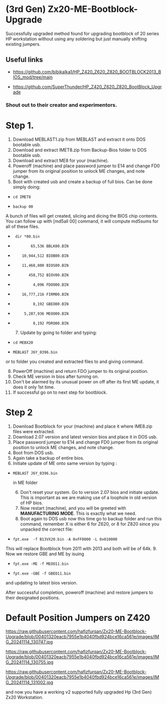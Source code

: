# (3rd Gen) Zx20-ME-Bootblock-Upgrade
Successfully upgraded method found for upgrading bootblock of 20 series HP workstation without using any soldering but just manually shifting existing jumpers.

## Useful links

- https://github.com/bibikalka1/HP_Z420_Z620_Z820_BOOTBLOCK2013_BIOS_mod/tree/main

- https://github.com/SuperThunder/HP_Z420_Z620_Z820_BootBlock_Upgrade

### Shout out to their creator and experimentors.


# Step 1.

  1. Download MEBLAST1.zip from MEBLAST and extract it onto DOS bootable usb.
  2. Download and extract IMET8.zip from Backup-Bios folder to DOS bootable usb.
  3. Download and extract ME8 for your (machine).
  4. Poweroff (machine) and place password jumper to E14 and change FD0 jumper from its original position to unlock ME changes, and note change.
  5. Boot with created usb and create a backup of full bios. Can be done simply doing:
     
-     cd IMET8

-     backup 00

A bunch of files will get created, slicing and dicing the BIOS chip contents. You can follow up with [md5all 00] command, it will compute md5sums for all of these files.


-      dir *00.bin

-             65,536 BBLK00.BIN
-         10,944,512 BIOB00.BIN
-         11,468,800 BIOS00.BIN
-            458,752 BIOV00.BIN
-              4,096 FDOO00.BIN
-         16,777,216 FIRM00.BIN
-              8,192 GBEO00.BIN
-          5,287,936 MEOO00.BIN
-              8,192 PDRO00.BIN
  7. Update by going to folder and typing:

-     cd MEBX20


-     MEBLAST J6Y_0396.bin

or to folder you created and extracted files to and giving command.

  8. PowerOff (machine) and return FDO jumper to its original position.
  9. Check ME version in bios after turning on.
  10. Don't be alarmed by its unusual power on off after its first ME update, it does it only 1st time.
  11. If successful go on to next step for bootblock.

# Step 2

  1. Download Bootblock for your (machine) and place it where IME8.zip files were extracted.
  2. Download 2.07 version and latest version bios and place it in DOS usb.
  3. Place password jumper to E14 and change FD0 jumper from its original position to unlock ME changes, and note change.
  4. Boot from DOS usb.
  5. Again take a backup of entire bios.
  6. Initiate update of ME onto same version by typing :

-     MEBLAST J6Y_0396.bin

  in ME folder
  
  6. Don't reset your system. Go to version 2.07 bios and initiate update. This is important as we are making use of a loophole in old version of HP bios.
  7. Now restart (machine), and you will be greeted with **MANUFACTURING MODE**. This is exactly what we need.
  8. Boot again to DOS usb now this time go to backup folder and run this command, remember X is either 6 for Z620, or 8 for Z820 since you unpacked the correct file:

-     fpt.exe  -f B13VX20.bin -A 0xFF0000 -L 0x010000

This will replace Bootblock from 2011 with 2013 and both will be of 64k.
  9. Now we restore GBE and ME by isuing

-     fpt.exe -ME -f MEOO11.bin

-     fpt.exe -GBE -f GBEO11.bin

and updating to latest bios version.

After successful completion, poweroff (machine) and restore jumpers to their designated positions.

# Default Position Jumpers on Z420

https://raw.githubusercontent.com/hafizfurqan/Zx20-ME-Bootblock-Upgrade/blob/00401320eacb7955e1b4040fbd924bce16ca561e/images/IMG_20241114_130747.jpg


https://raw.githubusercontent.com/hafizfurqan/Zx20-ME-Bootblock-Upgrade/blob/00401320eacb7955e1b4040fbd924bce16ca561e/images/IMG_20241114_130755.jpg



https://raw.githubusercontent.com/hafizfurqan/Zx20-ME-Bootblock-Upgrade/blob/00401320eacb7955e1b4040fbd924bce16ca561e/images/IMG_20241114_131002.jpg

and now you have a working v2 supported fully upgraded Hp (3rd Gen) Zx20 Workstation.
